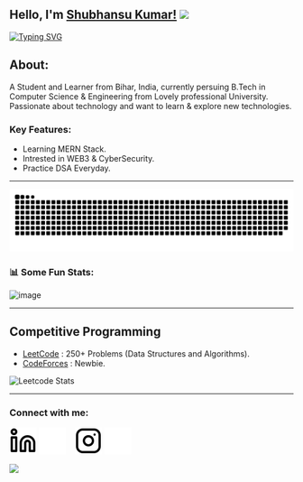 ## Hello, I'm [Shubhansu Kumar!](https://google.com) <Image src="https://raw.githubusercontent.com/MartinHeinz/MartinHeinz/master/wave.gif" width="30px"> 
[![Typing SVG](https://readme-typing-svg.herokuapp.com?size=25&color=1A9AF7&lines=I'm+a+Full+Stack+Web+Developer;Competitive+Coder)](https://git.io/typing-svg)
    

## About:

A Student and Learner from Bihar, India, currently persuing B.Tech in Computer Science & Engineering from Lovely professional University.   
Passionate about technology and want to learn & explore new technologies. 


### Key Features:

- Learning MERN Stack.
- Intrested in WEB3 & CyberSecurity.
- Practice DSA Everyday.


---

![snake svg](https://github.com/shubhansu-kr/shubhansu-kr/blob/output/github-contribution-grid-snake.svg)
<!-- [![shubhansu-kr github activity graph](https://activity-graph.herokuapp.com/graph?username=shubhansu-kr&theme=react-dark)](https://github.com/shubhansu-kr) -->


### 📊 Some Fun Stats:
![image](https://github-readme-stats.vercel.app/api?username=shubhansu-kr&&show_icons=true&title_color=ffff88ff&icon_color=bb2acf&text_color=daf7dc&bg_color=151515)  
<!-- ![My Stats](https://github-readme-stats.vercel.app/api/top-langs/?username=shubhansu-kr&theme=midnight-purple)  -->


<!-- ### 🍁 My Skill stack :

|               |           |
|       ---     |    ---    |
| `Web-Dev`     | ![HTML5](https://Image.shields.io/badge/-HTML5-CC2400?style=for-the-badge&logo=html5&logoColor=white) ![CSS3](https://Image.shields.io/badge/-CSS3-E24800?style=for-the-badge&logo=css3) ![JavaScript](https://Image.shields.io/badge/-JavaScript-FE7601?style=for-the-badge&logo=javascript) ![Bootstrap](https://Image.shields.io/badge/bootstrap-FE9A00?style=for-the-badge&logo=bootstrap&logoColor=white)|
| `Languages`   | ![C++](https://Image.shields.io/badge/-C++-034D9A?style=for-the-badge&logo=c%2B%2B) ![C](https://Image.shields.io/badge/-C-034D9A?style=for-the-badge&logo=c%2B%2B) ![Python](https://Image.shields.io/badge/-Python-1F65AC?style=for-the-badge&logo=Python&logoColor=white) ![MySQL](https://Image.shields.io/badge/-MySQL-307BBD?style=for-the-badge&logo=mysql&logoColor=white)|
| `Tools`       | ![VS Code](https://Image.shields.io/badge/Visual_Studio_Code-5D1A60?style=for-the-badge&logo=visual%20studio%20code&logoColor=white) ![Git](https://Image.shields.io/badge/Git-682181?style=for-the-badge&logo=git&logoColor=white) ![Figma](https://Image.shields.io/badge/figma-%23F24E1E.svg?style=for-the-badge&logo=figma&logoColor=white) ![devops](https://Image.shields.io/badge/-devops-034D9A?style=for-the-badge&logo=devops%2B%2B)| -->


___  


## Competitive Programming 
- [LeetCode](https://leetcode.com/shubhansu-kr/) : 250+ Problems (Data Structures and Algorithms).
- [CodeForces](https://codeforces.com/profile/shubhansu-kr) : Newbie.


![Leetcode Stats](https://leetcode.card.workers.dev/?username=shubhansu-kr)
                  

___  

### Connect with me:

[![ln](./Images/linkedin-light.svg)](https://www.linkedin.com/in/shubhansu-kr)
[![ln](./Images/linkedin-dark.svg)](https://www.linkedin.com/in/shubhansu-kr)
&nbsp;&nbsp;
[![Ig](./Images/instagram-light.svg)](https://www.instagram.com/shubhansu_kumar/)
[![Ig](./Images/instagram-dark.svg)](https://www.instagram.com/shubhansu_kumar/)
&nbsp;&nbsp;
<!-- [![website](./Images/mail-light.svg)](mailto:shubhansu2021@gmail.com)  -->

<!-- <h2> Github Profile Trophy</h2>
<a href="https://github.com/ryo-ma/github-profile-trophy">
  <Image height="180" src="https://github-profile-trophy.vercel.app/?username=shubhansu-kr&column=8&theme=algolia&no-frame=true"/>
</a> -->

![](https://raw.githubusercontent.com/halfrost/halfrost/master/icons/header_.png)





